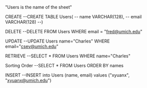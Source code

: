 "Users is the name of the sheet"

CREATE
--CREATE TABLE Users(
--	name VARCHAR(128),
--	email VARCHAR(128)
--)

DELETE
--DELETE FROM Users WHERE email = "fred@umich.edu"

UPDATE
--UPDATE Users name="Charles" WHERE email="csev@umich.edu"

RETRIEVE
--SELECT * FROM Users WHERE name="Charles"

Sorting Order
--SELECT * FROM Users ORDER BY names

INSERT
--INSERT into Users (name, email) values ("xyuanx", "xyuanx@umich.edu")
